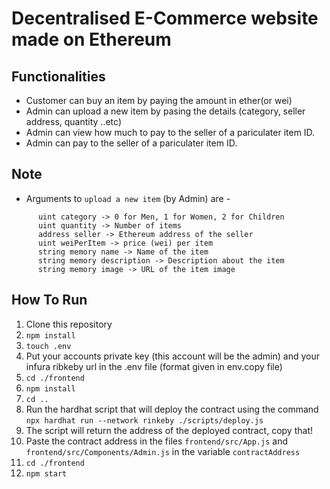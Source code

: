 # Decentralised E-Commerce website made on Ethereum

## Functionalities
- Customer can buy an item by paying the amount in ether(or wei)
- Admin can upload a new item by pasing the details (category, seller address, quantity ..etc)
- Admin can view how much to pay to the seller of a pariculater item ID.
- Admin can pay to the seller of a pariculater item ID.

## Note
- Arguments to `upload a new item` (by Admin) are -
```
      uint category -> 0 for Men, 1 for Women, 2 for Children 
      uint quantity -> Number of items
      address seller -> Ethereum address of the seller
      uint weiPerItem -> price (wei) per item
      string memory name -> Name of the item
      string memory description -> Description about the item
      string memory image -> URL of the item image
```
## How To Run
1. Clone this repository
2. `npm install`
3. `touch .env`
4. Put your accounts private key (this account will be the admin) and your infura ribkeby url in the .env file (format given in env.copy file) 
5. `cd ./frontend`
6. `npm install`
7. `cd ..`
8. Run the hardhat script that will deploy the contract using the command `npx hardhat run --network rinkeby ./scripts/deploy.js`
9. The script will return the address of the deployed contract, copy that!
10. Paste the contract address in the files `frontend/src/App.js` and `frontend/src/Components/Admin.js` in the variable `contractAddress`
11. `cd ./frontend`
12. `npm start`
